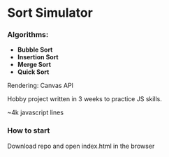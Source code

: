 # Sort Simulator

### Algorithms:
- **Bubble Sort**
- **Insertion Sort**
- **Merge Sort**
- **Quick Sort**

Rendering: Canvas API

Hobby project written in 3 weeks to practice JS skills.

~4k javascript lines

### How to start
Download repo and open index.html in the browser
